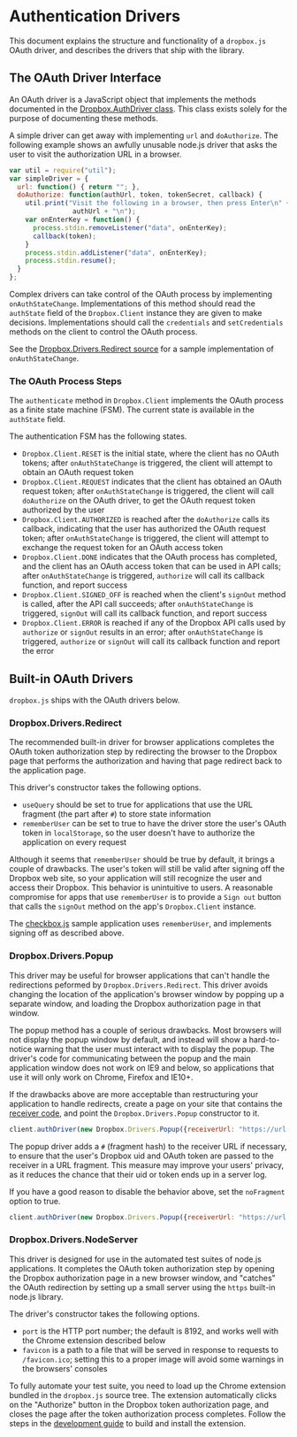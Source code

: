 # Authentication Drivers

This document explains the structure and functionality of a `dropbox.js` OAuth
driver, and describes the drivers that ship with the library.

## The OAuth Driver Interface

An OAuth driver is a JavaScript object that implements the methods documented
in the
[Dropbox.AuthDriver class](http://coffeedoc.info/github/dropbox/dropbox-js/master/classes/Dropbox/AuthDriver.html).
This class exists solely for the purpose of documenting these methods.

A simple driver can get away with implementing `url` and `doAuthorize`. The
following example shows an awfully unusable node.js driver that asks the user
to visit the authorization URL in a browser.

```javascript
var util = require("util");
var simpleDriver = {
  url: function() { return ""; },
  doAuthorize: function(authUrl, token, tokenSecret, callback) {
    util.print("Visit the following in a browser, then press Enter\n" +
                authUrl + "\n");
    var onEnterKey = function() {
      process.stdin.removeListener("data", onEnterKey);
      callback(token);
    }
    process.stdin.addListener("data", onEnterKey);
    process.stdin.resume();
  }
};
```

Complex drivers can take control of the OAuth process by implementing
`onAuthStateChange`. Implementations of this method should read the `authState`
field of the `Dropbox.Client` instance they are given to make decisions.
Implementations should call the `credentials` and `setCredentials` methods on
the client to control the OAuth process.

See the
[Dropbox.Drivers.Redirect source](https://github.com/dropbox/dropbox-js/blob/master/src/drivers.coffee)
for a sample implementation of `onAuthStateChange`.


### The OAuth Process Steps

The `authenticate` method in `Dropbox.Client` implements the OAuth process as a
finite state machine (FSM). The current state is available in the `authState`
field.

The authentication FSM has the following states.

* `Dropbox.Client.RESET` is the initial state, where the client has no OAuth
tokens; after `onAuthStateChange` is triggered, the client will attempt to
obtain an OAuth request token
* `Dropbox.Client.REQUEST` indicates that the client has obtained an OAuth
request token; after `onAuthStateChange` is triggered, the client will call
`doAuthorize` on the OAuth driver, to get the OAuth request token authorized by
the user
* `Dropbox.Client.AUTHORIZED` is reached after the `doAuthorize` calls its
callback, indicating that the user has authorized the OAuth request token;
after `onAuthStateChange` is triggered, the client will attempt to exchange the
request token for an OAuth access token
* `Dropbox.Client.DONE` indicates that the OAuth process has completed, and the
client has an OAuth access token that can be used in API calls; after
`onAuthStateChange` is triggered, `authorize` will call its callback function,
and report success
* `Dropbox.Client.SIGNED_OFF` is reached when the client's `signOut` method is
called, after the API call succeeds; after `onAuthStateChange` is triggered,
`signOut` will call its callback function, and report success
* `Dropbox.Client.ERROR` is reached if any of the Dropbox API calls used by
`authorize` or `signOut` results in an error; after `onAuthStateChange` is
triggered, `authorize` or `signOut` will call its callback function and report
the error


## Built-in OAuth Drivers

`dropbox.js` ships with the OAuth drivers below.

### Dropbox.Drivers.Redirect

The recommended built-in driver for browser applications completes the OAuth
token authorization step by redirecting the browser to the Dropbox page that
performs the authorization and having that page redirect back to the
application page.

This driver's constructor takes the following options.

* `useQuery` should be set to true for applications that use the URL fragment
(the part after `#`) to store state information
* `rememberUser` can be set to true to have the driver store the user's OAuth
token in `localStorage`, so the user doesn't have to authorize the application
on every request

Although it seems that `rememberUser` should be true by default, it brings a
couple of drawbacks. The user's token will still be valid after signing off the
Dropbox web site, so your application will still recognize the user and access
their Dropbox. This behavior is unintuitive to users. A reasonable compromise
for apps that use `rememberUser` is to provide a `Sign out` button that calls
the `signOut` method on the app's `Dropbox.Client` instance.

The
[checkbox.js](https://github.com/dropbox/dropbox-js/tree/master/samples/checkbox.js)
sample application uses `rememberUser`, and implements signing off as described
above.


### Dropbox.Drivers.Popup

This driver may be useful for browser applications that can't handle the
redirections peformed by `Dropbox.Drivers.Redirect`. This driver avoids
changing the location of the application's browser window by popping up a
separate window, and loading the Dropbox authorization page in that window.

The popup method has a couple of serious drawbacks. Most browsers will not
display the popup window by default, and instead will show a hard-to-notice
warning that the user must interact with to display the popup. The driver's
code for communicating between the popup and the main application window does
not work on IE9 and below, so applications that use it will only work on
Chrome, Firefox and IE10+.

If the drawbacks above are more acceptable than restructuring your application
to handle redirects, create a page on your site that contains the
[receiver code](https://github.com/dropbox/dropbox-js/blob/master/test/html/oauth_receiver.html),
and point the `Dropbox.Drivers.Popup` constructor to it.

```javascript
client.authDriver(new Dropbox.Drivers.Popup({receiverUrl: "https://url.to/receiver.html"}));
```

The popup driver adds a `#` (fragment hash) to the receiver URL if necessary,
to ensure that the user's Dropbox uid and OAuth token are passed to the
receiver in a URL fragment. This measure may improve your users' privacy, as it
reduces the chance that their uid or token ends up in a server log.

If you have a good reason to disable the behavior above, set the `noFragment`
option to true.

```javascript
client.authDriver(new Dropbox.Drivers.Popup({receiverUrl: "https://url.to/receiver.html", noFragment: true}));
```


### Dropbox.Drivers.NodeServer

This driver is designed for use in the automated test suites of node.js
applications. It completes the OAuth token authorization step by opening the
Dropbox authorization page in a new browser window, and "catches" the OAuth
redirection by setting up a small server using the `https` built-in node.js
library.

The driver's constructor takes the following options.

* `port` is the HTTP port number; the default is 8192, and works well with the
Chrome extension described below
* `favicon` is a path to a file that will be served in response to requests to
`/favicon.ico`; setting this to a proper image will avoid some warnings in the
browsers' consoles

To fully automate your test suite, you need to load up the Chrome extension
bundled in the `dropbox.js` source tree. The extension automatically clicks on
the "Authorize" button in the Dropbox token authorization page, and closes the
page after the token authorization process completes. Follow the steps in the
[development guide](https://github.com/dropbox/dropbox-js/blob/master/doc/development.md)
to build and install the extension.

